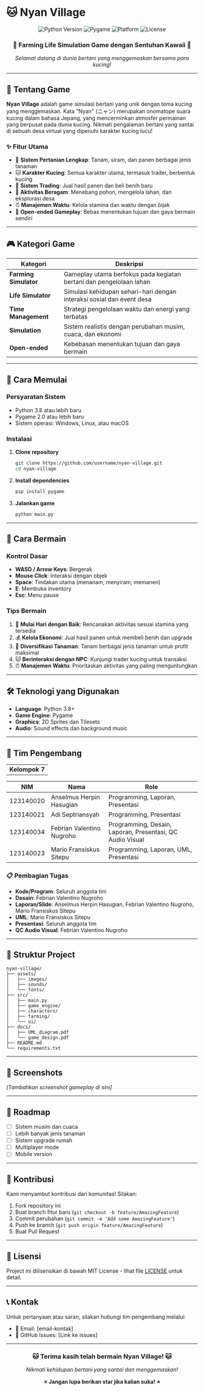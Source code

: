 # 🐱 Nyan Village

<div align="center">
  <img src="https://img.shields.io/badge/Python-3.8+-blue.svg" alt="Python Version">
  <img src="https://img.shields.io/badge/Pygame-2.0+-green.svg" alt="Pygame">
  <img src="https://img.shields.io/badge/Platform-Windows%20%7C%20Linux%20%7C%20macOS-lightgrey.svg" alt="Platform">
  <img src="https://img.shields.io/badge/License-MIT-yellow.svg" alt="License">
</div>

<div align="center">
  <h3>🌾 Farming Life Simulation Game dengan Sentuhan Kawaii 🌾</h3>
  <p><em>Selamat datang di dunia bertani yang menggemaskan bersama para kucing!</em></p>
</div>

---

## 📖 Tentang Game

**Nyan Village** adalah game simulasi bertani yang unik dengan tema kucing yang menggemaskan. Kata "Nyan" (ニャン) merupakan onomatope suara kucing dalam bahasa Jepang, yang mencerminkan atmosfer permainan yang berpusat pada dunia kucing. Nikmati pengalaman bertani yang santai di sebuah desa virtual yang dipenuhi karakter kucing lucu!

### ✨ Fitur Utama

- 🌱 **Sistem Pertanian Lengkap**: Tanam, siram, dan panen berbagai jenis tanaman
- 🐱 **Karakter Kucing**: Semua karakter utama, termasuk trader, berbentuk kucing
- 🏪 **Sistem Trading**: Jual hasil panen dan beli benih baru
- 🌳 **Aktivitas Beragam**: Menebang pohon, mengelola lahan, dan eksplorasi desa
- ⏰ **Manajemen Waktu**: Kelola stamina dan waktu dengan bijak
- 🎯 **Open-ended Gameplay**: Bebas menentukan tujuan dan gaya bermain sendiri

---

## 🎮 Kategori Game

| Kategori | Deskripsi |
|----------|-----------|
| **Farming Simulator** | Gameplay utama berfokus pada kegiatan bertani dan pengelolaan lahan |
| **Life Simulator** | Simulasi kehidupan sehari-hari dengan interaksi sosial dan event desa |
| **Time Management** | Strategi pengelolaan waktu dan energi yang terbatas |
| **Simulation** | Sistem realistis dengan perubahan musim, cuaca, dan ekonomi |
| **Open-ended** | Kebebasan menentukan tujuan dan gaya bermain |

---

## 🚀 Cara Memulai

### Persyaratan Sistem

- Python 3.8 atau lebih baru
- Pygame 2.0 atau lebih baru
- Sistem operasi: Windows, Linux, atau macOS

### Instalasi

1. **Clone repository**
   ```bash
   git clone https://github.com/username/nyan-village.git
   cd nyan-village
   ```

2. **Install dependencies**
   ```bash
   pip install pygame
   ```

3. **Jalankan game**
   ```bash
   python main.py
   ```

---

## 🎯 Cara Bermain

### Kontrol Dasar
- **WASD / Arrow Keys**: Bergerak
- **Mouse Click**: Interaksi dengan objek
- **Space**: Tindakan utama (menanam, menyiram, memanen)
- **E**: Membuka inventory
- **Esc**: Menu pause

### Tips Bermain
1. 🌅 **Mulai Hari dengan Baik**: Rencanakan aktivitas sesuai stamina yang tersedia
2. 💰 **Kelola Ekonomi**: Jual hasil panen untuk membeli benih dan upgrade
3. 🌱 **Diversifikasi Tanaman**: Tanam berbagai jenis tanaman untuk profit maksimal
4. 🐱 **Berinteraksi dengan NPC**: Kunjungi trader kucing untuk transaksi
5. ⏰ **Manajemen Waktu**: Prioritaskan aktivitas yang paling menguntungkan

---

## 🛠 Teknologi yang Digunakan

- **Language**: Python 3.8+
- **Game Engine**: Pygame
- **Graphics**: 2D Sprites dan Tilesets
- **Audio**: Sound effects dan background music

---

## 👥 Tim Pengembang

<table>
<tr>
<td align="center">
<strong>Kelompok 7</strong>
</td>
</tr>
</table>

| NIM | Nama | Role |
|-----|------|------|
| 123140020 | Anselmus Herpin Hasugian | Programming, Laporan, Presentasi |
| 123140021 | Adi Septriansyah | Programming, Presentasi |
| 123140034 | Febrian Valentino Nugroho | Programming, Desain, Laporan, Presentasi, QC Audio Visual |
| 123140023 | Mario Fransiskus Sitepu | Programming, Laporan, UML, Presentasi |

### 📋 Pembagian Tugas
- **Kode/Program**: Seluruh anggota tim
- **Desain**: Febrian Valentino Nugroho
- **Laporan/Slide**: Anselmus Herpin Hasugian, Febrian Valentino Nugroho, Mario Fransiskus Sitepu
- **UML**: Mario Fransiskus Sitepu
- **Presentasi**: Seluruh anggota tim
- **QC Audio Visual**: Febrian Valentino Nugroho

---

## 📁 Struktur Project

```
nyan-village/
├── assets/
│   ├── images/
│   ├── sounds/
│   └── fonts/
├── src/
│   ├── main.py
│   ├── game_engine/
│   ├── characters/
│   ├── farming/
│   └── ui/
├── docs/
│   ├── UML_diagram.pdf
│   └── game_design.pdf
├── README.md
└── requirements.txt
```

---

## 🎨 Screenshots

*[Tambahkan screenshot gameplay di sini]*

---

## 🔄 Roadmap

- [ ] Sistem musim dan cuaca
- [ ] Lebih banyak jenis tanaman
- [ ] Sistem upgrade rumah
- [ ] Multiplayer mode
- [ ] Mobile version

---

## 🤝 Kontribusi

Kami menyambut kontribusi dari komunitas! Silakan:

1. Fork repository ini
2. Buat branch fitur baru (`git checkout -b feature/AmazingFeature`)
3. Commit perubahan (`git commit -m 'Add some AmazingFeature'`)
4. Push ke branch (`git push origin feature/AmazingFeature`)
5. Buat Pull Request

---

## 📜 Lisensi

Project ini dilisensikan di bawah MIT License - lihat file [LICENSE](LICENSE) untuk detail.

---

## 📞 Kontak

Untuk pertanyaan atau saran, silakan hubungi tim pengembang melalui:
- 📧 Email: [email-kontak]
- 🐙 GitHub Issues: [Link ke issues]

---

<div align="center">
  <h3>🐱 Terima kasih telah bermain Nyan Village! 🐱</h3>
  <p><em>Nikmati kehidupan bertani yang santai dan menggemaskan!</em></p>
  
  **⭐ Jangan lupa berikan star jika kalian suka! ⭐**
</div>
